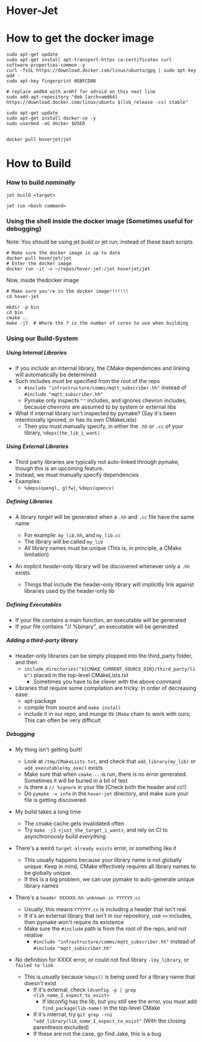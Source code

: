 Hover-Jet
=========


# How to get the docker image
```shell
sudo apt-get update
sudo apt-get install apt-transport-https ca-certificates curl software-properties-common -y
curl -fsSL https://download.docker.com/linux/ubuntu/gpg | sudo apt-key add -
sudo apt-key fingerprint 0EBFCD88

# replace amd64 with armhf for odroid on this next line
sudo add-apt-repository "deb [arch=amd64] https://download.docker.com/linux/ubuntu $(lsb_release -cs) stable"

sudo apt-get update
sudo apt-get install docker-ce -y
sudo usermod -aG docker $USER


docker pull hoverjet/jet
```



# How to Build

### How to build *nominally*
```shell
jet build <target>

jet run <bash command>
```

### Using the shell inside the docker image (Sometimes useful for debugging)
Note: You should be using jet build or jet run, instead of these bash scripts
```shell
# Make sure the docker image is up to date
docker pull hoverjet/jet
# Enter the docker image
docker run -it -v ~/repos/hover-jet:/jet hoverjet/jet
```

Now, inside thedocker image
```shell
# Make sure you're in the docker image!!!!!!!
cd hover-jet

mkdir -p bin
cd bin
cmake ..
make -j7  # Where the 7 is the number of cores to use when building
```

### Using our Build-System

##### Using Internal Libraries

* If you *include* an internal library, the CMake dependencies and linking will automatically be determined
* Such includes must be specified from the root of the repo
    * `#include "infrastructure/comms/mqtt_subscriber.hh"` instead of `#include "mqtt_subscriber.hh"`
    * Pymake only inspects `""` includes, and ignores chevron includes, because chevrons are assumed to by system or external libs
* What if internal library isn't inspected by pymake? (Say it's been intentionally ignored, or has its own CMakeLists)
    * Then you must manually specify, in either the `.hh` or `.cc` of your library, `%deps(the_lib_i_want)`

##### Using External Libraries
* Third party libraries are typically not auto-linked through pymake, though this is an upcoming feature.
* Instead, we must manually specify dependencies
* Examples:
    * `%deps(opengl, glfw)`, `%deps(opencv)`


##### Defining Libraries

* A library *target* will be generated when a `.hh` and `.cc` file have the same name
    * For example: `my_lib.hh`, and `my_lib.cc`
    * The library will be called `my_lib`
    * All library names must be unique (This is, in principle, a CMake limitation)

* An implicit *header-only* library will be discovered whenever only a `.hh` exists
    * Things that include the header-only library will implicitly link against libraries used by the header-only lib

##### Defining Executables

* If your file contains a main function, an executable will be generated
* If your file contains "// %binary", an executable will be generated

##### Adding a third-party library

* Header-only libraries can be simply plopped into the third_party folder, and then
    * `include_directories("${CMAKE_CURRENT_SOURCE_DIR}/third_party/lib")` placed in the top-level CMakeLists.txt
        * Sometimes you have to be clever with the above command
* Libraries that require some compilation are tricky. In order of decreasing ease:
    * apt-package
    * compile from source and `make install`
    * include it in our repo, and munge its `CMake` chain to work with ours; This can often be very difficult

##### Debugging

* My thing isn't getting built!
    * Look at `/tmp/CMakeLists.txt`, and check that `add_library(my_lib)` or `add_executable(my_exec)` exists
    * Make sure that when `cmake ..` is run, there is no error generated. Sometimes it will be buried in a bit of text
    * Is there a `// %ignore` in your file (Check both the header and cc!)
    * Do `pymake -v info` in the `hover-jet` directory, and make sure your file is getting discovered

* My build takes a long time
    * The cmake cache gets invalidated often
    * Try `make -j3 <just_the_target_i_want>`, and rely on CI to asynchronously build *everything*

* There's a weird `target already exists` error, or something like it
    * This usually happens because your library name is not globally unique. Keep in mind, CMake effectively requires all library names to be globally unique.
    * If this is a big problem, we can use pymake to auto-generate unique library names

* There's a `header XXXXXX.hh unknown in YYYYYY.cc`
    * Usually, this means `YYYYYY.cc` is including a header that isn't real
    * If it's an external library that isn't in our repository, use `<>` includes, then pymake won't require its existence
    * Make sure the `#include` path is from the root of the repo, and not relative
        * `#include "infrastructure/comms/mqtt_subscriber.hh"` instead of `#include "mqtt_subscriber.hh"`

* No definition for XXXX error, or could not find library `-lmy_library`, or `failed to link`
    * This is *usually* because `%deps()` is being used for a library name that doesn't exist
        * If it's external, check `ldconfig -p | grep <lib_name_I_expect_to_exist>`
            * If ldconfig has the lib, but you still see the error, you must add `find_package(lib-name)` in the top-level CMake
        * If it's internal, try `git grep -rni "add_library(lib_name_I_expect_to_exist"` (With the closing parenthesis excluded)
        * If these are not the case, go find Jake, this is a bug